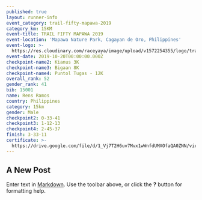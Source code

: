 ```yaml
---
published: true
layout: runner-info
event_category: trail-fifty-mapawa-2019
category_km: 15KM
event-title: TRAIL FIFTY MAPAWA 2019
event-location: 'Mapawa Nature Park, Cagayan de Oro, Philippines'
event-logo: >-
  https://res.cloudinary.com/raceyaya/image/upload/v1572254355/logo/trail-fifty-mapawa_fizjmb.jpg
event-date: 2019-10-20T00:00:00.000Z
checkpoint-name2: Kianus 3K
checkpoint-name3: Bigaan 8K
checkpoint-name4: Puntol Tugas - 12K
overall_rank: 52
gender_rank: 41
bib: 15001
name: Rens Ramos
country: Philippines
category: 15km
gender: Male
checkpoint2: 0-33-41
checkpoint3: 1-12-13
checkpoint4: 2-45-37
finish: 3-33-11
certificate: >-
  https://drive.google.com/file/d/1_Vj7T2H6uv7Mvx1wWnfdUMXOfaQA0ZNN/view?usp=sharing
---
```

## A New Post

Enter text in [Markdown](http://daringfireball.net/projects/markdown/). Use the toolbar above, or click the **?** button for formatting help.
